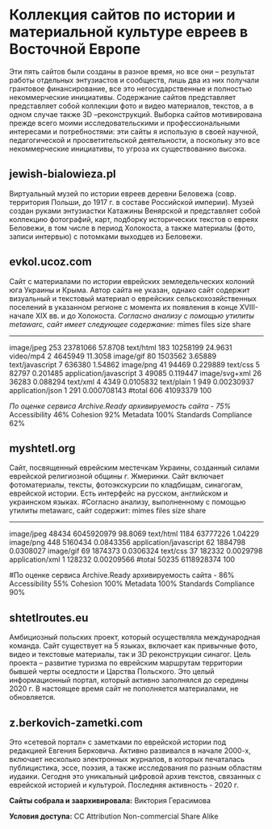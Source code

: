 # Коллекция сайтов по истории и материальной культуре евреев в Восточной Европе
Эти пять сайтов были созданы в разное время, но все они – результат работы отдельных энтузиастов и сообществ, лишь два из них получали грантовое финансирование, все это негосударственные и полностью некоммерческие инициативы. Содержание сайтов представляет представляет собой коллекции фото и видео материалов, текстов, а в одном случае также 3D –реконструкций.  Выборка сайтов мотивирована прежде всего моими исследовательскими и профессиональными интересами и потребностями: эти сайты я использую в своей научной, педагогической и просветительской деятельности, а поскольку это все некоммерческие инициативы, то угроза их существованию высока.  
## jewish-bialowieza.pl 
Виртуальный музей по истории евреев деревни Беловежа (совр. территория Польши, до 1917 г. в составе Российской империи). Музей создан руками энтузиастки Катажины Венярской и представляет собой коллекцию фотографий, карт, подборку исторических текстов о евреях Беловежи, в том числе в период Холокоста, а также материалы (фото, записи интервью) с потомками выходцев из Беловежи.

## evkol.ucoz.com
Сайт с материалами по истории еврейских земледельческих колоний юга Украины и Крыма. Автор сайта не указан, однако сайт содержит визуальный и текстовый материал о еврейских сельскохозяйственных поселений в указанном регионе с момента их появления в конце XVIII- начале XIX вв. и до Холокоста. 
*Согласно анализу с помощью утилиты metawarc, сайт имеет следующее содержание:*
mimes                     files      size          share
----------------------  -------  --------  -------------
image/jpeg                  253  23781066   57.8708
text/html                   183  10258199   24.9631
video/mp4                     2   4645949   11.3058
image/gif                    80   1503562    3.65889
text/javascript               7    636380    1.54862
image/png                    41     94469    0.229889
text/css                      5     82797    0.201485
application/javascript        3     49085    0.119447
image/svg+xml                26     36283    0.088294
text/xml                      4      4349    0.0105832
text/plain                    1       949    0.00230937
application/json              1       291    0.000708143
#total                      606  41093379  100

*По оценке сервиса Archive.Ready архивируемость сайта - 75%*
Accessibility 	46%
Cohesion 	92%
Metadata 	100%
Standards Compliance 	62%

## myshtetl.org
Сайт, посвященный еврейским местечкам Украины, созданный силами еврейской религиозной общины г. Жмеринки. Сайт включает фотоматериалы, тексты, фотоэкскурсии по кладбищам, синагогам, еврейской истории. Есть интерфейс на русском, английском и украинском языках. 
#Согласно анализу, выполненному с помощью утилиты metawarc, сайт содержит: 
mimes                     files        size         share
----------------------  -------  ----------  ------------
image/jpeg                48434  6045920979   98.8069
text/html                  1184    63777226    1.04229
image/png                   448     5160434    0.0843356
application/javascript       62     1884798    0.0308027
image/gif                    69     1874373    0.0306324
text/css                     37      182332    0.0029798
application/xml               1      128232    0.00209566
#total                    50235  6118928374  100

#По оценке сервиса Archive.Ready архивируемость сайта - 86%
Accessibility 	55%
Cohesion 	100%
Metadata 	100%
Standards Compliance 	90% 

## shtetlroutes.eu
Амбициозный польских проект, который осуществляла международная команда. Сайт существует на 5 языках, включает как привычные фото, видео и текстовые материалы, так и 3D реконструкции синагог. Цель проекта – развитие туризма по еврейским маршрутам территории бывшей черты оседлости и Царства Польского. Это целый информационный портал, который активно заполнялся до середины 2020 г. В настоящее время сайт не пополняется материалами, не обновляется. 
## z.berkovich-zametki.com
Это «сетевой портал» с заметками по еврейской истории под редакцией Евгения Берковича. Активно развивался в начале 2000-х, включает несколько электронных журналов, в которых печаталась публицистика, эссе, поэзия, а также исследования по разным областям иудаики. Сегодня это уникальный цифровой архив текстов, связанных с еврейской историей и культурой. Последняя активность - 2020 г. 

**Сайты собрала и заархивировала:** Виктория Герасимова

**Условия доступа:**  CC Attribution Non-commercial Share Alike


